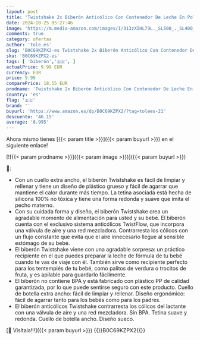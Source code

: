 ```yaml
---
layout: post
title: 'Twistshake 2x Biberón Anticólico Con Contenedor De Leche En Polvo Y Mezclador - 330ml | Tetina De Silicona De Flujo Rápido | Biberón Sin BPA | 4+ Meses | Blanco'
date: 2024-10-25 05:27:46
image: 'https://m.media-amazon.com/images/I/313zXIHL79L._SL500_._SL400_.jpg'
comments: true
category: ofertas
author: 'tole.es'
slug: 'B0C69KZPX2-es Twistshake 2x Biberón Anticólico Con Contenedor De Leche...'
sku: 'B0C69KZPX2-es'
tags: [ 'biberón','🇪🇸', ]
actualPrice: 9.99 EUR
currency: EUR
price: 9.99
comparePrice: 18.55 EUR
prodname: 'Twistshake 2x Biberón Anticólico Con Contenedor De Leche En Polvo Y Mezclador - 330ml | Tetina De Silicona De Flujo Rápido | Biberón Sin BPA | 4+ Meses | Blanco'
country: 'es'
flag: '🇪🇸'
brand: ''
buyurl: 'https://www.amazon.es/dp/B0C69KZPX2/?tag=tolees-21'
descuento: '46.15'
average: '8.995'
---
```


Ahora mismo tienes [{{< param title >}}]({{< param buyurl >}}) en el siguiente enlace!

[![{{< param prodname >}}]({{< param image >}})]({{< param buyurl >}})

🔎:

- Con un cuello extra ancho, el biberón Twistshake es fácil de limpiar y rellenar y tiene un diseño de plástico grueso y fácil de agarrar que mantiene el calor durante más tiempo. La tetina asociada está hecha de silicona 100% no tóxica y tiene una forma redonda y suave que imita el pecho materno.
- Con su cuidada forma y diseño, el biberón Twistshake crea un agradable momento de alimentación para usted y su bebé. El biberón cuenta con el exclusivo sistema anticólicos TwistFlow, que incorpora una válvula de aire y una red mezcladora. Contrarresta los cólicos con un flujo constante que evita que el aire innecesario llegue al sensible estómago de su bebé.
- El biberón Twistshake viene con una agradable sorpresa: un práctico recipiente en el que puedes preparar la leche de fórmula de tu bebé cuando te vas de viaje con él. También sirve como recipiente perfecto para los tentempiés de tu bebé, como palitos de verdura o trocitos de fruta, y es apilable para guardarlo fácilmente.
- El biberón no contiene BPA y está fabricado con plástico PP de calidad garantizada, por lo que puede sentirse seguro con este producto. Cuello de botella extra ancho: fácil de limpiar y rellenar. Diseño ergonómico: fácil de agarrar tanto para los bebés como para los padres.
- El biberón anticólicos Twistshake contrarresta los cólicos del lactante con una válvula de aire y una red mezcladora. Sin BPA. Tetina suave y redonda. Cuello de botella ancho. Diseño sueco.

[🛒 Visítala!!!]({{< param buyurl >}})
{{<world>}}B0C69KZPX2{{</world>}}
